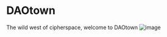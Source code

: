# DAOtown
The wild west of cipherspace, welcome to DAOtown
![image](https://user-images.githubusercontent.com/32600939/235210391-b759c45a-198e-41f3-816d-f4db3b998fd7.png)
